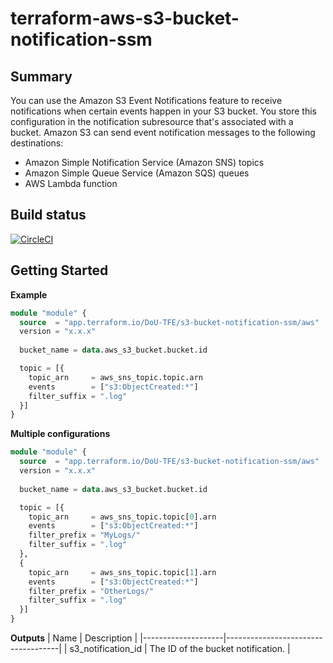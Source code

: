 # terraform-aws-s3-bucket-notification-ssm

## Summary
You can use the Amazon S3 Event Notifications feature to receive notifications when certain events happen in your S3 bucket. You store this configuration in the notification subresource that's associated with a bucket.
Amazon S3 can send event notification messages to the following destinations:

* Amazon Simple Notification Service (Amazon SNS) topics
* Amazon Simple Queue Service (Amazon SQS) queues
* AWS Lambda function

## Build status
[![CircleCI](https://circleci.com/gh/DigitalOnUs/terraform-aws-s3-bucket-notification-ssm/tree/main.svg?style=svg&circle-token=6f45a3b7bca7e1fe7e352acec3ae6839149500fd)](https://circleci.com/gh/DigitalOnUs/terraform-aws-s3-bucket-notification-ssm/tree/main)

## Getting Started

**Example**

```terraform
module "module" {
  source  = "app.terraform.io/DoU-TFE/s3-bucket-notification-ssm/aws"
  version = "x.x.x"
  
  bucket_name = data.aws_s3_bucket.bucket.id

  topic = [{
    topic_arn     = aws_sns_topic.topic.arn
    events        = ["s3:ObjectCreated:*"]
    filter_suffix = ".log"
  }]
}
```

**Multiple configurations**

```terraform
module "module" {
  source  = "app.terraform.io/DoU-TFE/s3-bucket-notification-ssm/aws"
  version = "x.x.x"
  
  bucket_name = data.aws_s3_bucket.bucket.id

  topic = [{
    topic_arn     = aws_sns_topic.topic[0].arn
    events        = ["s3:ObjectCreated:*"]
    filter_prefix = "MyLogs/"
    filter_suffix = ".log"
  },
  {
    topic_arn     = aws_sns_topic.topic[1].arn
    events        = ["s3:ObjectCreated:*"]
    filter_prefix = "OtherLogs/"
    filter_suffix = ".log"
  }]
}
```

**Outputs**
| Name               | Description                        |
|--------------------|------------------------------------|
| s3_notification_id | The ID of the bucket notification. |